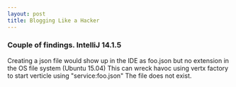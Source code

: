 ```yaml
---
layout: post
title: Blogging Like a Hacker
---
```

### Couple of findings. IntelliJ 14.1.5
Creating a json file would show up in the IDE as foo.json but no extension in the OS file system (Ubuntu 15.04)
This can wreck havoc using vertx factory to start verticle using "service:foo.json" The file does not exist.
